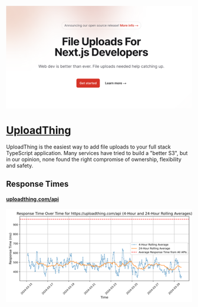 [![Visit UploadThing](imagePreview.png)](https://uploadthing.com)

# [UploadThing](https://uploadthing.com)

UploadThing is the easiest way to add file uploads to your full stack TypeScript application. Many services have tried to build a "better S3", but in our opinion, none found the right compromise of ownership, flexibility and safety.

## Response Times

#### [uploadthing.com/api](https://uploadthing.com/api)

![uploadthing.com/api](response-time-charts/75706c6f61647468696e672e636f6d2f617069.svg)

